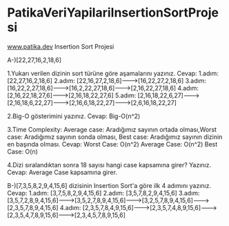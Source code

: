 # PatikaVeriYapilariInsertionSortProjesi
www.patika.dev
Insertion Sort Projesi

A-)[22,27,16,2,18,6]

1.Yukarı verilen dizinin sort türüne göre aşamalarını yazınız.
Cevap:
1.adım: [22,27,16,2,18,6]
2.adım: [22,16,27,2,18,6]--->[16,22,27,2,18,6]
3.adım: [16,22,2,27,18,6]--->[16,2,22,27,18,6]--->[2,16,22,27,18,6]
4.adım: [2,16,22,18,27,6]--->[2,16,18,22,27,6]
5.adım: [2,16,18,22,6,27]--->[2,16,18,6,22,27]--->[2,16,6,18,22,27]--->[2,6,16,18,22,27]

2.Big-O gösterimini yazınız.
Cevap:
Big-O(n^2)

3.Time Complexity: Average case: Aradığımız sayının ortada olması,Worst case: Aradığımız sayının sonda olması, Best case: Aradığımız sayının dizinin en başında olması.
Cevap:
Worst Case:   O(n^2)
Average Case: O(n^2)
Best Case:    O(n)

4.Dizi sıralandıktan sonra 18 sayısı hangi case kapsamına girer? Yazınız.
Cevap:
Average Case kapsamına girer.

B-)[7,3,5,8,2,9,4,15,6] dizisinin Insertion Sort'a göre ilk 4 adımını yazınız.
Cevap:
1.adım: [3,7,5,8,2,9,4,15,6]
2.adım: [3,5,7,8,2,9,4,15,6]
3.adım: [3,5,7,2,8,9,4,15,6]--->[3,5,2,7,8,9,4,15,6]--->[3,2,5,7,8,9,4,15,6]--->[2,3,5,7,8,9,4,15,6]
4.adım: [2,3,5,7,8,4,9,15,6]--->[2,3,5,7,4,8,9,15,6]--->[2,3,5,4,7,8,9,15,6]--->[2,3,4,5,7,8,9,15,6]
